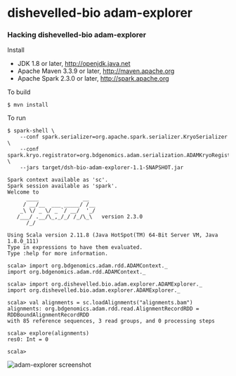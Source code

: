 # dishevelled-bio adam-explorer

### Hacking dishevelled-bio adam-explorer

Install

 * JDK 1.8 or later, http://openjdk.java.net
 * Apache Maven 3.3.9 or later, http://maven.apache.org
 * Apache Spark 2.3.0 or later, http://spark.apache.org


To build

    $ mvn install


To run

```
$ spark-shell \
    --conf spark.serializer=org.apache.spark.serializer.KryoSerializer \
    --conf spark.kryo.registrator=org.bdgenomics.adam.serialization.ADAMKryoRegistrator \
    --jars target/dsh-bio-adam-explorer-1.1-SNAPSHOT.jar

Spark context available as 'sc'.
Spark session available as 'spark'.
Welcome to
      ____              __
     / __/__  ___ _____/ /__
    _\ \/ _ \/ _ `/ __/  '_/
   /___/ .__/\_,_/_/ /_/\_\   version 2.3.0
      /_/

Using Scala version 2.11.8 (Java HotSpot(TM) 64-Bit Server VM, Java 1.8.0_111)
Type in expressions to have them evaluated.
Type :help for more information.

scala> import org.bdgenomics.adam.rdd.ADAMContext._
import org.bdgenomics.adam.rdd.ADAMContext._

scala> import org.dishevelled.bio.adam.explorer.ADAMExplorer._
import org.dishevelled.bio.adam.explorer.ADAMExplorer._

scala> val alignments = sc.loadAlignments("alignments.bam")
alignments: org.bdgenomics.adam.rdd.read.AlignmentRecordRDD = RDDBoundAlignmentRecordRDD
with 85 reference sequences, 3 read groups, and 0 processing steps

scala> explore(alignments)
res0: Int = 0

scala>
```

![adam-explorer screenshot](https://github.com/heuermh/cannoli/raw/master/images/screen-shot.png)

